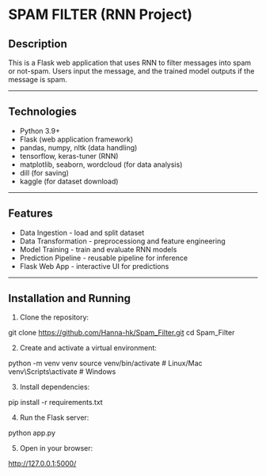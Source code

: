 # SPAM FILTER (RNN Project)

## Description
This is a Flask web application that uses RNN to filter messages into spam or not-spam.
Users input the message, and the trained model outputs if the message is spam.

---

## Technologies
- Python 3.9+
- Flask (web application framework)
- pandas, numpy, nltk (data handling)
- tensorflow, keras-tuner (RNN)
- matplotlib, seaborn, wordcloud (for data analysis)
- dill (for saving)
- kaggle (for dataset download)

---

## Features
- Data Ingestion - load and split dataset
- Data Transformation - preprocessiong and feature engineering
- Model Training - train and evaluate RNN models
- Prediction Pipeline - reusable pipeline for inference
- Flask Web App - interactive UI for predictions

---

## Installation and Running

1. Clone the repository:

git clone https://github.com/Hanna-hk/Spam_Filter.git
cd Spam_Filter

2. Create and activate a virtual environment:

python -m venv venv
source venv/bin/activate    # Linux/Mac
venv\Scripts\activate       # Windows

3. Install dependencies:

pip install -r requirements.txt

4. Run the Flask server:

python app.py

5. Open in your browser:

http://127.0.0.1:5000/